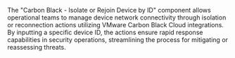 The "Carbon Black - Isolate or Rejoin Device by ID" component allows operational teams to manage device network connectivity through isolation or reconnection actions utilizing VMware Carbon Black Cloud integrations. By inputting a specific device ID, the actions ensure rapid response capabilities in security operations, streamlining the process for mitigating or reassessing threats.
